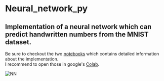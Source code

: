 # Neural_network_py
## Implementation of a neural network which can predict handwritten numbers from the MNIST dataset.
Be sure to checkout the two <a href="Neural_network.ipynb">notebooks</a> which contains detailed information about the implementation. <br>
I recommend to open those in google's <a href="https://colab.research.google.com/">Colab</a>.


![NN](https://user-images.githubusercontent.com/73897941/173586908-0863463c-2fd9-4360-9fbd-57bc31342205.gif)
